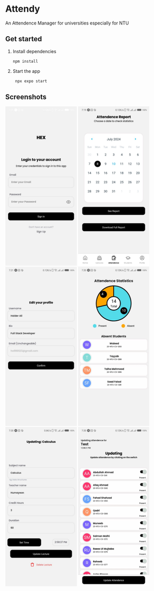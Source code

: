 # Attendy

An Attendence Manager for universities especially for NTU

## Get started

1. Install dependencies

   ```bash
   npm install
   ```

2. Start the app

   ```bash
    npx expo start
   ```

## Screenshots

<p>
<img src="screenshots/1.jpeg" height=500 width=auto>
<img src="screenshots/12.jpeg" height=500 width=auto>
<img src="screenshots/4.jpeg" height=500 width=auto>
<img src="screenshots/6.jpeg" height=500 width=auto>
<img src="screenshots/5.jpeg" height=500 width=auto>
<img src="screenshots/8.jpeg" height=500 width=auto>
</p>
